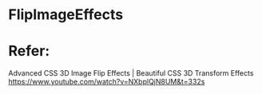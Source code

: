 # FlipImageEffects
# Refer: 
Advanced CSS 3D Image Flip Effects | Beautiful CSS 3D Transform Effects
https://www.youtube.com/watch?v=NXbplQjN8UM&t=332s
